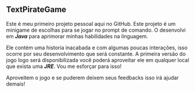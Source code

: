 ## TextPirateGame

Este é meu primeiro projeto pessoal aqui no GitHub. Este projeto é um minigame de 
escolhas para se jogar no prompt de comando. O desenvolvi em ***Java*** para aprimorar
minhas habilidades na linguagem.

Ele contém uma historia inacabada e com algumas poucas interações, isso ocorre por seu desenvolvimento que
será constante. A primeira versão do jogo logo será disponibilizada você poderá aproveitar ele em qualquer
local que exista uma ***JRE***. Vou me esforçar para isso!

Aproveitem o jogo e se puderem deixem seus feedbacks isso irá ajudar demais!